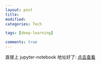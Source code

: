 ```yaml
---
layout: post
title:
modified:
categories: Tech

tags: [deep-learning]

comments: true
---
```


直接上 jupyter-notebook 地址好了:
[点击查看](https://github.com/anribras/machine-learning/blob/master/note/difference_with_cut_and_ncut_in_pandas.ipynb)
